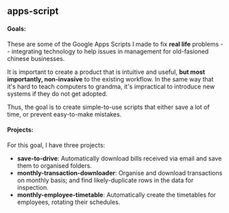 ## apps-script

#### Goals: 

These are some of the Google Apps Scripts I made to fix **real life** problems -- integrating technology to help issues in management for old-fasioned chinese businesses.

It is important to create a product that is intuitive and useful, **but most importantly, non-invasive** to the existing workflow. In the same way that it's hard to teach computers to grandma, it's impractical to introduce new systems if they do not get adopted.

Thus, the goal is to create simple-to-use scripts that either save a lot of time, or prevent easy-to-make mistakes.

#### Projects:

For this goal, I have three projects:
* **save-to-drive**: Automatically download bills received via email and save them to organised folders.
* **monthly-transaction-downloader**: Organise and download transactions on monthly basis; and find likely-duplicate rows in the data for inspection.  
* **monthly-employee-timetable**: Automatically create the timetables for employees, rotating their schedules.